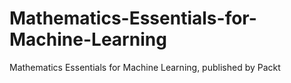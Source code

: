 # Mathematics-Essentials-for-Machine-Learning
Mathematics Essentials for Machine Learning, published by Packt
